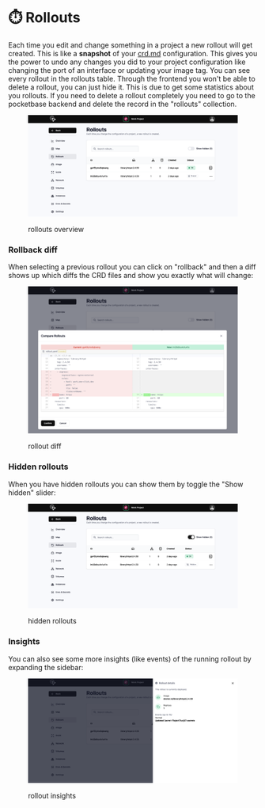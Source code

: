 # ⏱️ Rollouts

Each time you edit and change something in a project a new rollout will get created. This is like a **snapshot** of your [crd.md](../operator-manual/crd.md "mention") configuration. This gives you the power to undo any changes you did to your project configuration like changing the port of an interface or updating your image tag. You can see every rollout in the rollouts table. Through the frontend you won't be able to delete a rollout, you can just hide it. This is due to get some statistics about you rollouts. If you need to delete a rollout completely you need to go to the pocketbase backend and delete the record in the "rollouts" collection.

<figure><img src="../.gitbook/assets/image (1).png" alt=""><figcaption><p>rollouts overview</p></figcaption></figure>

### Rollback diff

When selecting a previous rollout you can click on "rollback" and then a diff shows up which diffs the CRD files and show you exactly what will change:

<figure><img src="../.gitbook/assets/image (2).png" alt=""><figcaption><p>rollout diff</p></figcaption></figure>

### Hidden rollouts

When you have hidden rollouts you can show them by toggle the "Show hidden" slider:

<figure><img src="../.gitbook/assets/image (4).png" alt=""><figcaption><p>hidden rollouts</p></figcaption></figure>

### Insights

You can also see some more insights (like events) of the running rollout by expanding the sidebar:

<figure><img src="../.gitbook/assets/image (6).png" alt=""><figcaption><p>rollout insights</p></figcaption></figure>

